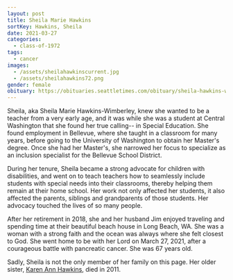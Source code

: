 ```yaml
---
layout: post
title: Sheila Marie Hawkins
sortKey: Hawkins, Sheila
date: 2021-03-27
categories:
  - class-of-1972
tags:
  - cancer
images:
  - /assets/sheilahawkinscurrent.jpg
  - /assets/sheilahawkins72.png
gender: female
obituary: https://obituaries.seattletimes.com/obituary/sheila-hawkins-wimberley-1082070778
---
```


Sheila, aka Sheila Marie Hawkins-Wimberley, knew she wanted to be a teacher from a very early age, and it was while she was a student at Central Washington that she found her true calling-- in Special Education. She found employment in Bellevue, where she taught in a classroom for many years, before going to the University of Washington to obtain her Master's degree. Once she had her Master's, she narrowed her focus to specialize as an inclusion specialist for the Bellevue School District.

During her tenure, Sheila became a strong advocate for children with disabilities, and went on to teach teachers how to seamlessly include students with special needs into their classrooms, thereby helping them remain at their home school. Her work not only affected her students, it also affected the parents, siblings and grandparents of those students. Her advocacy touched the lives of so many people.

After her retirement in 2018, she and her husband Jim enjoyed traveling and spending time at their beautiful beach house in Long Beach, WA. She was a woman with a strong faith and the ocean was always where she felt closest to God. She went home to be with her Lord on March 27, 2021, after a courageous battle with pancreatic cancer. She was 67 years old.

Sadly, Sheila is not the only member of her family on this page. Her older sister, [Karen Ann Hawkins](https://ihsmemorial.org/class-of-1970/karen-ann-hawkins/), died in 2011.
